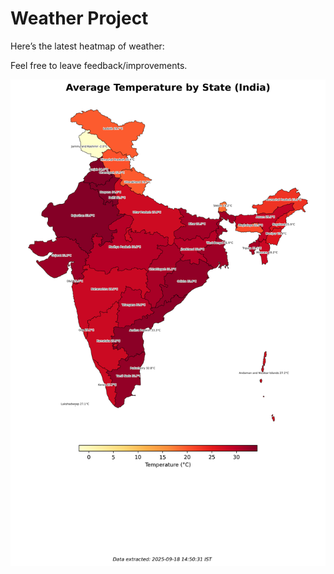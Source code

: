 # Weather Project

Here’s the latest heatmap of weather:

Feel free to leave feedback/improvements.

![India Heatmap](docs/assets/india_heatmap.png?v=CBCEE1)
